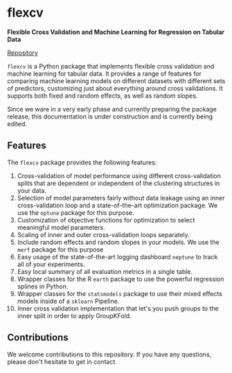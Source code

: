 # flexcv

__Flexible Cross Validation and Machine Learning for Regression on Tabular Data__

[Repository](https://github.com/radlfabs/flexcv)

`flexcv` is a Python package that implements flexible cross validation and machine learning for tabular data. It provides a range of features for comparing machine learning models on different datasets with different sets of predictors, customizing just about everything around cross validations. It supports both fixed and random effects, as well as random slopes.

Since we ware in a very early phase and currently preparing the package release, this documentation is under construction and is currently being edited.

## Features

The `flexcv` package provides the following features:

1. Cross-validation of model performance using different cross-validation splits that are dependent or independent of the clustering structures in your data.
2. Selection of model parameters fairly without data leakage using an inner cross-validation loop and a state-of-the-art optimization package. We use the `optuna` package for this purpose.
3. Customization of objective functions for optimization to select meaningful model parameters.
4. Scaling of inner and outer cross-validation loops separately.
5. Include random effects and random slopes in your models. We use the `merf` package for this purpose
6. Easy usage of the state-of-the-art logging dashboard `neptune` to track all of your experiments.
7. Easy local summary of all evaluation metrics in a single table.
8. Wrapper classes for the R `earth` package to use the powerful regression splines in Python.
9. Wrapper classes for the `statsmodels` package to use their mixed effects models inside of a `sklearn` Pipeline.
10. Inner cross validation implementation that let's you push groups to the inner split in order to apply GroupKFold.

## Contributions

We welcome contributions to this repository. If you have any questions, please don't hesitate to get in contact.
